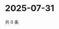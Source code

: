 # 2025-07-31

共 0 条

<!-- BEGIN ZHIHUVIDEO -->
<!-- 最后更新时间 Thu Jul 31 2025 23:13:40 GMT+0800 (China Standard Time) -->

<!-- END ZHIHUVIDEO -->
